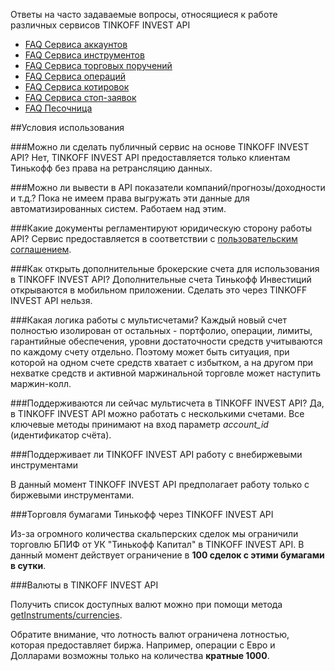 Ответы на часто задаваемые вопросы, относящиеся к работе различных сервисов TINKOFF INVEST API

* [FAQ Сервиса аккаунтов](/investAPI/faq_users/)
* [FAQ Сервиса инструментов](/investAPI/faq_instruments/)
* [FAQ Сервиса торговых поручений](/investAPI/faq_orders/)
* [FAQ Сервиса операций](/investAPI/faq_operations/)
* [FAQ Сервиса котировок](/investAPI/faq_marketdata/)
* [FAQ Сервиса стоп-заявок](/investAPI/faq_stoporders/)
* [FAQ Песочница](/investAPI/faq_sandbox/)


##Условия использования

###Можно ли сделать публичный сервис на основе TINKOFF INVEST API?
Нет, TINKOFF INVEST API предоставляется только клиентам Тинькофф без права на ретрансляцию данных.

###Можно ли вывести в API показатели компаний/прогнозы/доходности и т.д.?
Пока не имеем права выгружать эти данные для автоматизированных систем. Работаем над этим.

###Какие документы регламентируют юридическую сторону работы API?
Сервис предоставляется в соответствии с [пользовательским соглашением](https://www.tinkoff.ru/about/documents/disclosure/).

###Как открыть дополнительные брокерские счета для использования в TINKOFF INVEST API?
Дополнительные счета Тинькофф Инвестиций открываются в мобильном приложении. Сделать это 
через TINKOFF INVEST API нельзя.

###Какая логика работы с мультисчетами?
Каждый новый счет полностью изолирован от остальных - портфолио, операции, лимиты,
гарантийные обеспечения, уровни достаточности средств учитываются по каждому счету
отдельно. Поэтому может быть ситуация, при которой на одном счете средств хватает с
избытком, а на другом при нехватке средств и активной маржинальной торговле может
наступить маржин-колл.

###Поддерживаются ли сейчас мультисчета в TINKOFF INVEST API?
Да, в TINKOFF INVEST API можно работать с несколькими счетами. Все ключевые методы принимают
на вход параметр *account_id* (идентификатор счёта).

###Поддерживает ли TINKOFF INVEST API работу с внебиржевыми инструментами

В данный момент TINKOFF INVEST API предполагает работу только с биржевыми инструментами.

###Торговля бумагами Тинькофф через TINKOFF INVEST API

Из-за огромного количества скальперских сделок мы ограничили торговлю БПИФ от УК "Тинькофф Капитал"
в TINKOFF INVEST API. В данный момент действует ограничение в **100 сделок с этими бумагами в сутки**.

###Валюты в TINKOFF INVEST API

Получить список доступных валют можно при помощи метода [getInstruments/currencies](/investAPI/instruments#currencies).

Обратите внимание, что лотность валют ограничена лотностью, которая предоставляет биржа. Например, операции
с Евро и Долларами возможны только на количества **кратные 1000**.
